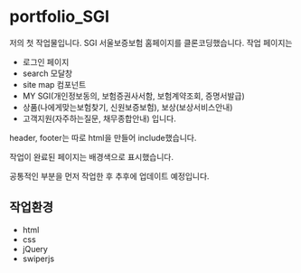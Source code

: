 # portfolio_SGI

저의 첫 작업물입니다.
SGI 서울보증보험 홈페이지를 클론코딩했습니다.
작업 페이지는
- 로그인 페이지
- search 모달창
- site map 컴포넌트
- MY SGI(개인정보동의, 보험증권사서함, 보험계약조회, 증명서발급)
- 상품(나에게맞는보험찾기, 신원보증보험), 보상(보상서비스안내)
- 고객지원(자주하는질문, 채무종합안내)
입니다.

header, footer는 따로 html을 만들어 include했습니다.

작업이 완료된 페이지는 배경색으로 표시했습니다.

공통적인 부분을 먼저 작업한 후 추후에 업데이트 예정입니다.

## 작업환경
- html
- css
- jQuery
- swiperjs
